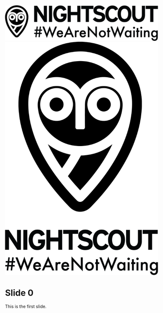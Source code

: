 ![Nightscout-Horizontal-1024x237.png](media/Nightscout-Horizontal-1024x237.png)
![Nightscout-Vertical-671x1024.png](media/Nightscout-Vertical-671x1024.png)
# Slide 0
This is the first slide.